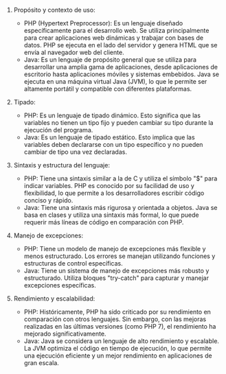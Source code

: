 
1. Propósito y contexto de uso:
    
    - PHP (Hypertext Preprocessor): Es un lenguaje diseñado específicamente para el desarrollo web. Se utiliza principalmente para crear aplicaciones web dinámicas y trabajar con bases de datos. PHP se ejecuta en el lado del servidor y genera HTML que se envía al navegador web del cliente.
    - Java: Es un lenguaje de propósito general que se utiliza para desarrollar una amplia gama de aplicaciones, desde aplicaciones de escritorio hasta aplicaciones móviles y sistemas embebidos. Java se ejecuta en una máquina virtual Java (JVM), lo que le permite ser altamente portátil y compatible con diferentes plataformas.
    
2. Tipado:
    
    - PHP: Es un lenguaje de tipado dinámico. Esto significa que las variables no tienen un tipo fijo y pueden cambiar su tipo durante la ejecución del programa.
    - Java: Es un lenguaje de tipado estático. Esto implica que las variables deben declararse con un tipo específico y no pueden cambiar de tipo una vez declaradas.
      
3. Sintaxis y estructura del lenguaje:
    
    - PHP: Tiene una sintaxis similar a la de C y utiliza el símbolo "$" para indicar variables. PHP es conocido por su facilidad de uso y flexibilidad, lo que permite a los desarrolladores escribir código conciso y rápido.
    - Java: Tiene una sintaxis más rigurosa y orientada a objetos. Java se basa en clases y utiliza una sintaxis más formal, lo que puede requerir más líneas de código en comparación con PHP.
      
4. Manejo de excepciones:
    
    - PHP: Tiene un modelo de manejo de excepciones más flexible y menos estructurado. Los errores se manejan utilizando funciones y estructuras de control específicas.
    - Java: Tiene un sistema de manejo de excepciones más robusto y estructurado. Utiliza bloques "try-catch" para capturar y manejar excepciones específicas.
      
5. Rendimiento y escalabilidad:
    
    - PHP: Históricamente, PHP ha sido criticado por su rendimiento en comparación con otros lenguajes. Sin embargo, con las mejoras realizadas en las últimas versiones (como PHP 7), el rendimiento ha mejorado significativamente.
    - Java: Java se considera un lenguaje de alto rendimiento y escalable. La JVM optimiza el código en tiempo de ejecución, lo que permite una ejecución eficiente y un mejor rendimiento en aplicaciones de gran escala.